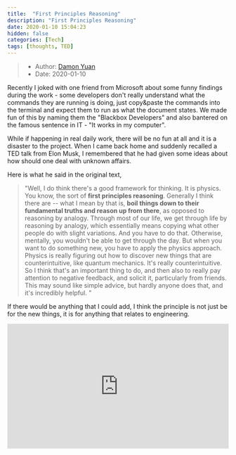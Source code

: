 ```yaml
---
title:  "First Principles Reasoning"
description: "First Principles Reasoning"
date: 2020-01-10 15:04:23
hidden: false
categories: [Tech]
tags: [thoughts, TED]
---
```


> * Author: [Damon Yuan](https://www.damonyuan.com)
> * Date: 2020-01-10

Recently I joked with one friend from Microsoft about some funny findings during the work - some developers don't really understand what the commands they are running is doing, just copy&paste the commands into the terminal and expect them to run as what the document states. We made fun of this by naming them the "Blackbox Developers" and also bantered on the famous sentence in IT - "It works in my computer".

While if happening in real daily work, there will be no fun at all and it is a disaster to the project. When I came back home and suddenly recalled a TED talk from Elon Musk, I remembered that he had given some ideas about how should one deal with unknown affairs.

Here is what he said in the original text, 

> "Well, I do think there's a good framework for thinking. It is physics. You know, the sort of **first principles reasoning**. Generally I think there are -- what I mean by that is, **boil things down to their fundamental truths and reason up from there**, as opposed to reasoning by analogy. Through most of our life, we get through life by reasoning by analogy, which essentially means copying what other people do with slight variations. And you have to do that. Otherwise, mentally, you wouldn't be able to get through the day. But when you want to do something new, you have to apply the physics approach. Physics is really figuring out how to discover new things that are counterintuitive, like quantum mechanics. It's really counterintuitive. So I think that's an important thing to do, and then also to really pay attention to negative feedback, and solicit it, particularly from friends. This may sound like simple advice, but hardly anyone does that, and it's incredibly helpful. "

If there would be anything that I could add, I think the principle is not just be for the new things, it is for anything that relates to engineering.

<div style="max-width:854px"><div style="position:relative;height:0;padding-bottom:56.25%"><iframe src="https://embed.ted.com/talks/elon_musk_the_mind_behind_tesla_spacex_solarcity" width="854" height="480" style="position:absolute;left:0;top:0;width:100%;height:100%" frameborder="0" scrolling="no" allowfullscreen></iframe></div></div>
